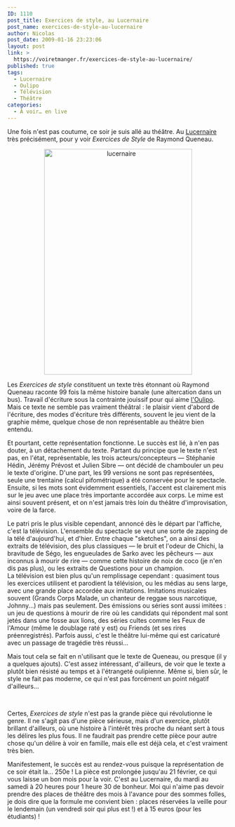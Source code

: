 ```yaml
---
ID: 1110
post_title: Exercices de style, au Lucernaire
post_name: exercices-de-style-au-lucernaire
author: Nicolas
post_date: 2009-01-16 23:23:06
layout: post
link: >
  https://voiretmanger.fr/exercices-de-style-au-lucernaire/
published: true
tags:
  - Lucernaire
  - Oulipo
  - Télévision
  - Théâtre
categories:
  - À voir… en live
---
```

<p>Une fois n'est pas coutume, ce soir je suis allé au théâtre. Au <a href="http://www.lucernaire.fr/beta1/index.php">Lucernaire</a> très précisément, pour y voir <em>Exercices de Style</em> de Raymond Queneau. </p>
<p style="text-align: center;"><img class="alignnone size-full wp-image-1111" title="lucernaire" src="https://voiretmanger.fr/wp-content/uploads/2009/01/lucernaire.jpg" alt="lucernaire" width="337" height="515" /></p>
<p>Les <em>Exercices de style</em> constituent un texte très étonnant où Raymond Queneau raconte 99 fois la même histoire banale (une altercation dans un bus). Travail d'écriture sous la contrainte jouissif pour qui aime <a href="http://www.oulipo.net/">l'Oulipo</a>. Mais ce texte ne semble pas vraiment théâtral : le plaisir vient d'abord de l'écriture, des modes d'écriture très différents, souvent le jeu vient de la graphie même, quelque chose de non représentable au théâtre bien entendu.</p>
<p>Et pourtant, cette représentation fonctionne. Le succès est lié, à n'en pas douter, à un détachement du texte. Partant du principe que le texte n'est pas, en l'état, représentable, les trois acteurs/concepteurs — Stéphanie Hédin, Jérémy Prévost et Julien Sibre — ont décidé de chambouler un peu le texte d'origine. D'une part, les 99 versions ne sont pas représentées, seule une trentaine (calcul pifométrique) a été conservée pour le spectacle. Ensuite, si les mots sont évidemment essentiels, l'accent est clairement mis sur le jeu avec une place très importante accordée aux corps. Le mime est ainsi souvent présent, et on n'est jamais très loin du théâtre d'improvisation, voire de la farce.</p>
<p>Le patri pris le plus visible cependant, annoncé dès le départ par l'affiche, c'est la télévision. L'ensemble du spectacle se veut une sorte de zapping de la télé d'aujourd'hui, et d'hier. Entre chaque "sketches", on a ainsi des extraits de télévision, des plus classiques — le bruit et l'odeur de Chichi, la bravitude de Ségo, les engueulades de Sarko avec les pêcheurs — aux inconnus à mourir de rire — comme cette histoire de noix de coco (je n'en dis pas plus), ou les extraits de Questions pour un champion. La télévision est bien plus qu'un remplissage cependant : quasiment tous les exercices utilisent et parodient la télévision, ou les médias au sens large, avec une grande place accordée aux imitations. Imitations musicales souvent (Grands Corps Malade, un chanteur de reggae sous narcotique, Johnny...) mais pas seulement. Des émissions ou séries sont aussi imitées : un jeu de questions à mourir de rire où les candidats qui répondent mal sont jetés dans une fosse aux lions, des séries cultes comme les Feux de l'Amour (même le doublage raté y est) ou Friends (et ses rires préenregistrés). Parfois aussi, c'est le théâtre lui-même qui est caricaturé avec un passage de tragédie très réussi...</p>
<p>Mais tout cela se fait en n'utilisant que le texte de Queneau, ou presque (il y a quelques ajouts). C'est assez intéressant, d'ailleurs, de voir que le texte a plutôt bien résisté au temps et à l'étrangeté oulipienne. Même si, bien sûr, le style ne fait pas moderne, ce qui n'est pas forcément un point négatif d'ailleurs...</p>
<p> </p>
<p>Certes, <em>Exercices de style</em> n'est pas la grande pièce qui révolutionne le genre. Il ne s'agit pas d'une pièce sérieuse, mais d'un exercice, plutôt brillant d'ailleurs, où une histoire à l'intérêt très proche du néant sert à tous les délires les plus fous. Il ne faudrait pas prendre cette pièce pour autre chose qu'un délire à voir en famille, mais elle est déjà cela, et c'est vraiment très bien.</p>
<p>Manifestement, le succès est au rendez-vous puisque la représentation de ce soir était la... 250e ! La pièce est prolongée jusqu'au 21 février, ce qui vous laisse un bon mois pour la voir. C'est au Lucernaire, du mardi au samedi à 20 heures pour 1 heure 30 de bonheur. Moi qui n'aime pas devoir prendre des places de théâtre des mois à l'avance pour des sommes folles, je dois dire que la formule me convient bien : places réservées la veille pour le lendemain (un vendredi soir qui plus est !) et à 15 euros (pour les étudiants) !</p>